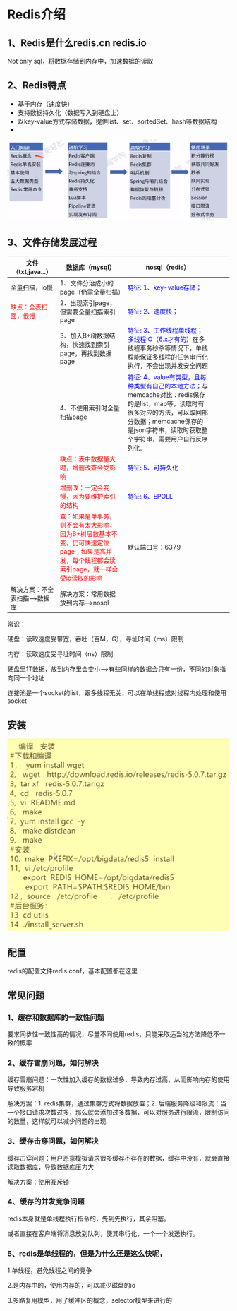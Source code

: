 # Redis介绍

## 1、Redis是什么redis.cn redis.io

Not only sql，将数据存储到内存中，加速数据的读取

## 2、Redis特点

* 基于内存（速度快）
* 支持数据持久化（数据写入到硬盘上）
* 以key-value方式存储数据，提供list、set、sortedSet、hash等数据结构
* 

![1601968845178](imgs\1601968845178.png)

## 3、文件存储发展过程

| 文件（txt,java...） | 数据库（mysql）                                              | nosql（redis） |      |      |      |
| ------------------- | ------------------------------------------------------------ | ---- | ---- | ---- | ---- |
| 全量扫描，io慢      | 1、文件分治成小的page（仍需全量扫描） | <font color="blue">特征: 1、key-value存储；</font> |      |      |      |
| <font color="red">缺点：全表扫面，很慢</font> | 2、出现索引page，但需要全量扫描索引page | <font color="blue">特征: 2、速度快；</font> |      |      |      |
|  | 3、加入B+树数据结构，快速找到索引page，再找到数据page | <font color="blue">特征: 3、工作线程单线程；多线程IO（6.x才有的）</font>在多线程事务秒杀等情况下，单线程能保证多线程的任务串行化执行，不会出现并发安全问题 |      |      |      |
|  | 4、不使用索引时全量扫描page | <font color="blue">特征: 4、value有类型，且每种类型有自己的本地方法；</font>与memcache对比：redis保存的是list，map等，读取时有很多对应的方法，可以取回部分数据；memcache保存的是json字符串，读取时获取整个字符串，需要用户自行反序列化。 |      |      |      |
|  | <font color="red">缺点：表中数据量大时，增删改查会受影响</font> | <font color="blue">特征: 5、可持久化</font> |      |      |      |
|  | <font color="red">增删改：一定会变慢，因为要维护索引的结构</font> | <font color="blue">特征: 6、EPOLL</font> |      |      |      |
|  | <font color="red">查：如果是单事务，则不会有太大影响，因为B+树层数基本不变，仍可快速定位page；如果是高并发，每个线程都会读索引page，就一样会受io读取的影响</font> | 默认端口号：6379 |      |      |      |
| 解决方案：不全表扫描—>数据库 | 解决方案：常用数据放到内存—>nosql |      |      |      |      |
常识：

硬盘：读取速度受带宽，吞吐（百M，G），寻址时间（ms）限制

内存：读取速度受寻址时间（ns）限制

硬盘里1T数据，放到内存里会变小—>有些同样的数据会只有一份，不同的对象指向同一个地址

连接池是一个socket的list，跟多线程无关，可以在单线程或对线程内处理和使用socket

## 安装

![1602038845001](imgs\1602038845001.png)

## 配置

redis的配置文件redis.conf，基本配置都在这里

## 常见问题

### 1、缓存和数据库的一致性问题

要求同步性一致性高的情况，尽量不同使用redis，只能采取适当的方法降低不一致的概率

### 2、缓存雪崩问题，如何解决

缓存雪崩问题：一次性加入缓存的数据过多，导致内存过高，从而影响内存的使用导致服务宕机

解决方案：1. redis集群，通过集群方式将数据放置；2. 后端服务降级和限流：当一个接口请求次数过多，那么就会添加过多数据，可以对服务进行限流，限制访问的数量，这样就可以减少问题的出现

### 3、缓存击穿问题，如何解决

缓存击穿问题：用户恶意模拟请求很多缓存不存在的数据，缓存中没有，就会直接读取数据库，导致数据库压力大

解决方案：使用互斥锁

### 4、缓存的并发竞争问题

redis本身就是单线程执行指令的，先到先执行，其余阻塞。

或者直接在客户端将消息放到队列，使其串行化，一个一个发送执行。

### 5、redis是单线程的，但是为什么还是这么快呢，

1.单线程，避免线程之间的竞争

2.是内存中的，使用内存的，可以减少磁盘的io

3.多路复用模型，用了缓冲区的概念，selector模型来进行的

